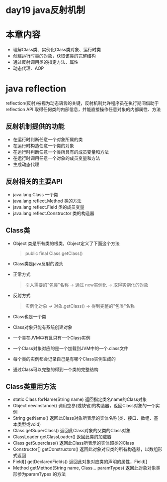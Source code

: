 day19 java反射机制
==

# 本章内容
* 理解Class类、实例化Class类对象、运行时类
* 创建运行时类的对象，获取该类的完整结构
* 通过反射调用类的指定方法、属性
* 动态代理、AOP


# java reflection
reflection(反射)被视为动态语言的关键，反射机制允许程序员在执行期间借助于reflection API
取得任何类的内部信息，并能直接操作任意对象的内部属性、方法

## 反射机制提供的功能
* 在运行时判断任意一个对象所属的类
* 在运行时构造任意一个类的对象
* 在运行时判断任意一个类所具有的成员变量和方法
* 在运行时调用任意一个对象的成员变量和方法
* 生成动态代理


## 反射相关的主要API
* java.lang.Class 一个类
* java.lang.reflect.Method 类的方法
* java.lang.reflect.Field 类的成员变量
* java.lang.reflect.Constructor 类的构造器

## Class类
* Object 类是所有类的根类，Object定义了下面这个方法
    >public final Class getClass()
* Class类是java反射的源头

* 正常方式
    >引入需要的"包类"名称 -> 通过 new实例化 -> 取得实例化的对象
* 反射方式
    >实例化对象 -> 对象.getClass() -> 得到完整的"包类"名称
* Class也是一个类
* Class对象只能有系统创建对象
* 一个类在JVM中有且只有一个Class实例
* 一个Class对象对应的是一个加载到JVM中的一个.class文件
* 每个类的实例都会记录自己是有哪个Class实例生成的
* 通过Class可以完整的得到一个类的完整结构

## Class类重用方法
* static Class forName(String name) 返回指定类名name的Class对象
* Object newInstance() 调用空参(或缺省)的构造器，返回Class对象的一个实例
* String getName() 返回此Class对象所表示的实体名称(类、接口、数组、基本类型或void)
* Class getSuperClass() 返回此Class对象的父类的Class对象
* ClassLoader getClassLoader() 返回此类的加载器
* Class getSuperclass() 返回此Class所表示的实体超类的Class
* Constructor[] getConstructors() 返回此对象对应类的所有构造器，以数组形式返回
* Field[] getDeclaredFields() 返回此对象对应类的声明的属性，Field[]
* Method getMethod(String name, Class... paramTypes) 返回此对象对象类形参为paramTypes 的方法



